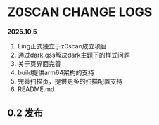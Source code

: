 # Z0SCAN CHANGE LOGS

**2025.10.5**
1. Ling正式独立于z0scan成立项目
2. 通过dark.qss解决dark主题下的样式问题
3. 关于页界面完善
4. build提供arm64架构的支持
5. 完善扫描页，提供更多的扫描配置支持
6. README.md

## 0.2 发布